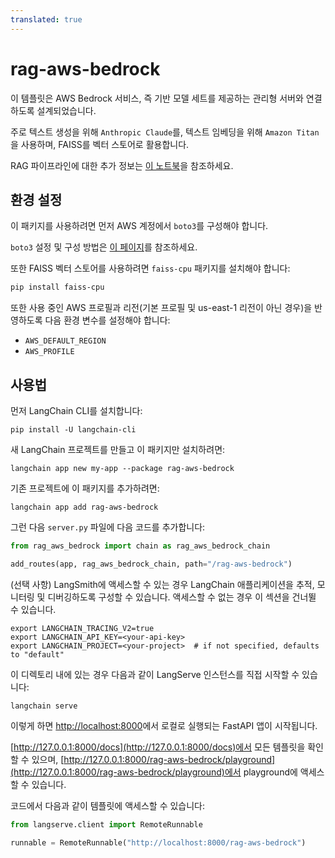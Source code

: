 ```yaml
---
translated: true
---
```


# rag-aws-bedrock

이 템플릿은 AWS Bedrock 서비스, 즉 기반 모델 세트를 제공하는 관리형 서버와 연결하도록 설계되었습니다.

주로 텍스트 생성을 위해 `Anthropic Claude`를, 텍스트 임베딩을 위해 `Amazon Titan`을 사용하며, FAISS를 벡터 스토어로 활용합니다.

RAG 파이프라인에 대한 추가 정보는 [이 노트북](https://github.com/aws-samples/amazon-bedrock-workshop/blob/main/03_QuestionAnswering/01_qa_w_rag_claude.ipynb)을 참조하세요.

## 환경 설정

이 패키지를 사용하려면 먼저 AWS 계정에서 `boto3`를 구성해야 합니다.

`boto3` 설정 및 구성 방법은 [이 페이지](https://boto3.amazonaws.com/v1/documentation/api/latest/guide/quickstart.html#configuration)를 참조하세요.

또한 FAISS 벡터 스토어를 사용하려면 `faiss-cpu` 패키지를 설치해야 합니다:

```bash
pip install faiss-cpu
```

또한 사용 중인 AWS 프로필과 리전(기본 프로필 및 us-east-1 리전이 아닌 경우)을 반영하도록 다음 환경 변수를 설정해야 합니다:

* `AWS_DEFAULT_REGION`
* `AWS_PROFILE`

## 사용법

먼저 LangChain CLI를 설치합니다:

```shell
pip install -U langchain-cli
```

새 LangChain 프로젝트를 만들고 이 패키지만 설치하려면:

```shell
langchain app new my-app --package rag-aws-bedrock
```

기존 프로젝트에 이 패키지를 추가하려면:

```shell
langchain app add rag-aws-bedrock
```

그런 다음 `server.py` 파일에 다음 코드를 추가합니다:

```python
from rag_aws_bedrock import chain as rag_aws_bedrock_chain

add_routes(app, rag_aws_bedrock_chain, path="/rag-aws-bedrock")
```

(선택 사항) LangSmith에 액세스할 수 있는 경우 LangChain 애플리케이션을 추적, 모니터링 및 디버깅하도록 구성할 수 있습니다. 액세스할 수 없는 경우 이 섹션을 건너뛸 수 있습니다.

```shell
export LANGCHAIN_TRACING_V2=true
export LANGCHAIN_API_KEY=<your-api-key>
export LANGCHAIN_PROJECT=<your-project>  # if not specified, defaults to "default"
```

이 디렉토리 내에 있는 경우 다음과 같이 LangServe 인스턴스를 직접 시작할 수 있습니다:

```shell
langchain serve
```

이렇게 하면 [http://localhost:8000](http://localhost:8000)에서 로컬로 실행되는 FastAPI 앱이 시작됩니다.

[http://127.0.0.1:8000/docs](http://127.0.0.1:8000/docs)에서 모든 템플릿을 확인할 수 있으며, [http://127.0.0.1:8000/rag-aws-bedrock/playground](http://127.0.0.1:8000/rag-aws-bedrock/playground)에서 playground에 액세스할 수 있습니다.

코드에서 다음과 같이 템플릿에 액세스할 수 있습니다:

```python
from langserve.client import RemoteRunnable

runnable = RemoteRunnable("http://localhost:8000/rag-aws-bedrock")
```
